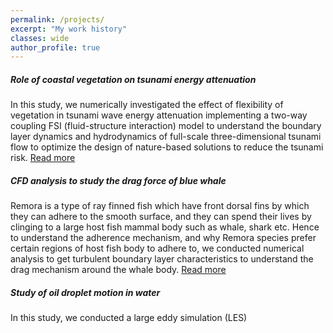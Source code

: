 ```yaml
---
permalink: /projects/
excerpt: "My work history"
classes: wide
author_profile: true
---
```

##### Role of coastal vegetation on tsunami energy attenuation
In this study, we numerically investigated the effect of flexibility of vegetation in tsunami wave energy attenuation implementing a two-way coupling FSI (fluid-structure interaction) model to understand the boundary layer dynamics and hydrodynamics of full-scale three-dimensional tsunami flow to optimize the design of nature-based solutions to reduce the tsunami risk. [Read more](/articles/2022-fsi)
##### CFD analysis to study the drag force of blue whale
Remora is a type of ray finned fish which have front dorsal fins by which they can adhere to the smooth surface, and they can spend their lives by clinging to a large host fish mammal body such as whale, shark etc. Hence to understand the adherence mechanism, and why Remora species prefer certain regions of host fish body to adhere to, we conducted numerical analysis to get turbulent boundary layer characteristics to understand the drag mechanism around the whale body. [Read more](/articles/2020-whale)
##### Study of oil droplet motion in water
In this study, we conducted a large eddy simulation (LES)

<!-- header:
  overlay_color: "#5e616c"
  overlay_image: /assets/images/mm-home-page-feature.jpg
  actions:
    - label: "<i class='fas fa-download'></i> Install now"
      url: "/docs/quick-start-guide/"

feature_row:
  - image_path: /assets/images/LI-Logo.png
    alt: "customizable"
    title: "Super customizable"
    excerpt: "Everything from the menus, sidebars, comments, and more can be configured or set with YAML Front Matter."
    url: "/docs/configuration/"
    btn_class: "btn--primary"
    btn_label: "Learn more"
  - image_path: /assets/images/LI-Logo.png
    alt: "fully responsive"
    title: "Responsive layouts"
    excerpt: "Built with HTML5 + CSS3. All layouts are fully responsive with helpers to augment your content."
    url: "/docs/layouts/"
    btn_class: "btn--primary"
    btn_label: "Learn more"
  - image_path: /assets/images/LI-Logo.png
    alt: "100% free"
    title: "100% free"
    excerpt: "Free to use however you want under the MIT License. Clone it, fork it, customize it... whatever!"
    url: "/docs/license/"
  btn_class: "btn--primary"
 btn_label: "Learn more"  -->
